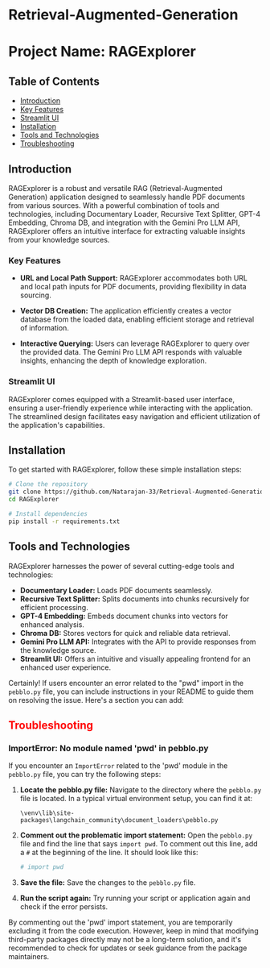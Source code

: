 # Retrieval-Augmented-Generation

# Project Name: RAGExplorer

## Table of Contents

- [Introduction](#introduction)
- [Key Features](#KeyFeatures)
- [Streamlit UI](#StreamlitUI)
- [Installation](#Installation)
- [Tools and Technologies](#ToolsandTechnologies)
- [Troubleshooting](#Troubleshooting)

## Introduction

RAGExplorer is a robust and versatile RAG (Retrieval-Augmented Generation) application designed to seamlessly handle PDF documents from various sources. With a powerful combination of tools and technologies, including Documentary Loader, Recursive Text Splitter, GPT-4 Embedding, Chroma DB, and integration with the Gemini Pro LLM API, RAGExplorer offers an intuitive interface for extracting valuable insights from your knowledge sources.

### Key Features

- **URL and Local Path Support:** RAGExplorer accommodates both URL and local path inputs for PDF documents, providing flexibility in data sourcing.
  
- **Vector DB Creation:** The application efficiently creates a vector database from the loaded data, enabling efficient storage and retrieval of information.

- **Interactive Querying:** Users can leverage RAGExplorer to query over the provided data. The Gemini Pro LLM API responds with valuable insights, enhancing the depth of knowledge exploration.

### Streamlit UI

RAGExplorer comes equipped with a Streamlit-based user interface, ensuring a user-friendly experience while interacting with the application. The streamlined design facilitates easy navigation and efficient utilization of the application's capabilities.

## Installation

To get started with RAGExplorer, follow these simple installation steps:

```bash
# Clone the repository
git clone https://github.com/Natarajan-33/Retrieval-Augmented-Generation.git
cd RAGExplorer

# Install dependencies
pip install -r requirements.txt
```

## Tools and Technologies

RAGExplorer harnesses the power of several cutting-edge tools and technologies:

- **Documentary Loader:** Loads PDF documents seamlessly.
- **Recursive Text Splitter:** Splits documents into chunks recursively for efficient processing.
- **GPT-4 Embedding:** Embeds document chunks into vectors for enhanced analysis.
- **Chroma DB:** Stores vectors for quick and reliable data retrieval.
- **Gemini Pro LLM API:** Integrates with the API to provide responses from the knowledge source.
- **Streamlit UI:** Offers an intuitive and visually appealing frontend for an enhanced user experience.

Certainly! If users encounter an error related to the "pwd" import in the `pebblo.py` file, you can include instructions in your README to guide them on resolving the issue. Here's a section you can add:




<font color="red"><h2>Troubleshooting</h2></font>

### ImportError: No module named 'pwd' in pebblo.py

If you encounter an `ImportError` related to the 'pwd' module in the `pebblo.py` file, you can try the following steps:

1. **Locate the pebblo.py file:**
   Navigate to the directory where the `pebblo.py` file is located. In a typical virtual environment setup, you can find it at:
   ```
   \venv\lib\site-packages\langchain_community\document_loaders\pebblo.py
   ```

2. **Comment out the problematic import statement:**
   Open the `pebblo.py` file and find the line that says `import pwd`. To comment out this line, add a `#` at the beginning of the line. It should look like this:
   ```python
   # import pwd
   ```

3. **Save the file:**
   Save the changes to the `pebblo.py` file.

4. **Run the script again:**
   Try running your script or application again and check if the error persists.

By commenting out the 'pwd' import statement, you are temporarily excluding it from the code execution. However, keep in mind that modifying third-party packages directly may not be a long-term solution, and it's recommended to check for updates or seek guidance from the package maintainers.

